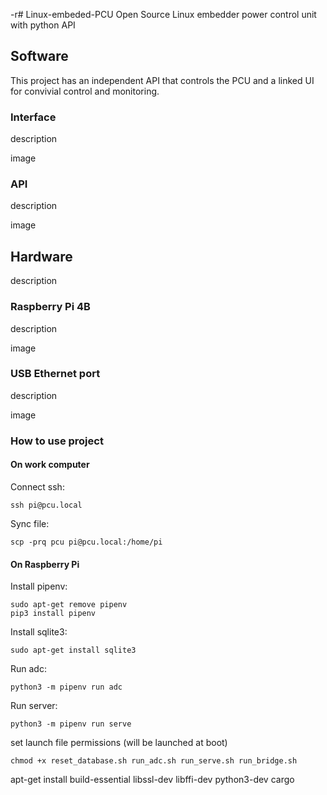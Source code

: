 -r# Linux-embeded-PCU
Open Source Linux embedder power control unit with python API

## Software

This project has an independent API that controls the PCU and a linked UI for convivial control and monitoring.

### Interface

description

image

### API

description

image

## Hardware

description

### Raspberry Pi 4B

description

image

### USB Ethernet port

description

image

### How to use project

#### On work computer

Connect ssh:

```
ssh pi@pcu.local 
```

Sync file:

```
scp -prq pcu pi@pcu.local:/home/pi
```

#### On Raspberry Pi

Install pipenv:

```
sudo apt-get remove pipenv
pip3 install pipenv
```

Install sqlite3:

```
sudo apt-get install sqlite3
```

Run adc:

```
python3 -m pipenv run adc
```

Run server:

```
python3 -m pipenv run serve
```

set launch file permissions (will be launched at boot)

```
chmod +x reset_database.sh run_adc.sh run_serve.sh run_bridge.sh
```

apt-get install build-essential libssl-dev libffi-dev python3-dev cargo